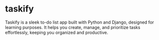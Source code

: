 # taskify
Taskify is a sleek to-do list app built with Python and Django, designed for learning purposes. It helps you create, manage, and prioritize tasks effortlessly, keeping you organized and productive.
